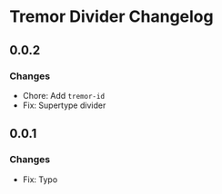 # Tremor Divider Changelog

## 0.0.2

### Changes

- Chore: Add `tremor-id`
- Fix: Supertype divider

## 0.0.1

### Changes

- Fix: Typo
